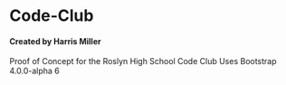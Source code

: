 # Code-Club
#### Created by Harris Miller
Proof of Concept for the Roslyn High School Code Club
Uses Bootstrap 4.0.0-alpha 6
